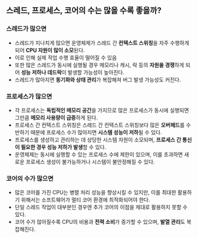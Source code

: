 ## 스레드, 프로세스, 코어의 수는 많을 수록 좋을까?
### 스레드가 많으면
* 스레드가 지나치게 많으면 운영체제가 스레드 간 **컨텍스트 스위칭**을 자주 수행하게 되어 **CPU 자원이 많이 소모**된다.
* 이로 인해 실제 작업 수행 효율이 떨어질 수 있음
* 또한 많은 스레드가 동시에 실행될 경우 메모리나 캐시, 락 등의 **자원을 경쟁**하게 되어 **성능 저하나 데드락**이 발생할 가능성이 높아진다.
* 스레드가 많아지면 **동기화와 상태 관리**가 복잡해져 버그 발생 가능성도 커진다.

### 프로세스가 많으면
* 각 프로세스는 **독립적인 메모리 공간**을 가지므로 많은 프로세스가 동시에 실행되면 그만큼 **메모리 사용량이 급증**하게 된다.
* 프로세스 간 컨텍스트 스위칭은 스레드 간 컨텍스트 스위칭보다 많은 **오버헤드**를 수반하기 때문에 프로세스 수가 많아지면 **시스템 성능이 저하**될 수 있다.
* 프로세스를 생성하고 관리하는 데 상당한 시스템 자원이 소모되며, **프로세스 간 통신이 필요한 경우 성능 저하가 발생**할 수 있다.
* 운영체제는 동시에 실행할 수 있는 프로세스 수에 제한이 있으며, 이를 초과하면 새로운 프로세스 생성이 불가능하거나 시스템이 불안정해질 수 있다.

### 코어의 수가 많으면
* 많은 코어를 가진 CPU는 병렬 처리 성능을 향상시킬 수 있지만, 이를 최대한 활용하기 위해서는 소프트웨어가 멀티 코어 환경에 최적화되어야 한다.
* 단일 스레드 작업이 대부분인 경우엔 추가 코어의 이점을 제대로 활용하지 못할 수 있다.
* 코어 수가 많아질수록 CPU의 비용과 **전력 소비**가 증가할 수 있으며, **발열 관리**도 복잡해진다.
